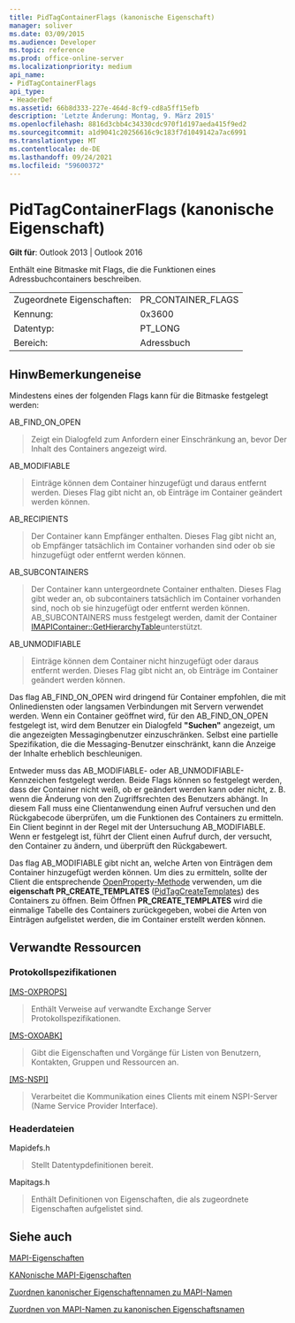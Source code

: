 ```yaml
---
title: PidTagContainerFlags (kanonische Eigenschaft)
manager: soliver
ms.date: 03/09/2015
ms.audience: Developer
ms.topic: reference
ms.prod: office-online-server
ms.localizationpriority: medium
api_name:
- PidTagContainerFlags
api_type:
- HeaderDef
ms.assetid: 66b8d333-227e-464d-8cf9-cd8a5ff15efb
description: 'Letzte Änderung: Montag, 9. März 2015'
ms.openlocfilehash: 8816d3cbb4c34330cdc970f1d197aeda415f9ed2
ms.sourcegitcommit: a1d9041c20256616c9c183f7d1049142a7ac6991
ms.translationtype: MT
ms.contentlocale: de-DE
ms.lasthandoff: 09/24/2021
ms.locfileid: "59600372"
---
```

# <a name="pidtagcontainerflags-canonical-property"></a>PidTagContainerFlags (kanonische Eigenschaft)

  
  
**Gilt für**: Outlook 2013 | Outlook 2016 
  
Enthält eine Bitmaske mit Flags, die die Funktionen eines Adressbuchcontainers beschreiben. 
  
|||
|:-----|:-----|
|Zugeordnete Eigenschaften:  <br/> |PR_CONTAINER_FLAGS  <br/> |
|Kennung:  <br/> |0x3600  <br/> |
|Datentyp:  <br/> |PT_LONG  <br/> |
|Bereich:  <br/> |Adressbuch  <br/> |
   
## <a name="remarks"></a>HinwBemerkungeneise

Mindestens eines der folgenden Flags kann für die Bitmaske festgelegt werden:
  
AB_FIND_ON_OPEN 
  
> Zeigt ein Dialogfeld zum Anfordern einer Einschränkung an, bevor Der Inhalt des Containers angezeigt wird. 
    
AB_MODIFIABLE 
  
> Einträge können dem Container hinzugefügt und daraus entfernt werden. Dieses Flag gibt nicht an, ob Einträge im Container geändert werden können.
    
AB_RECIPIENTS 
  
> Der Container kann Empfänger enthalten. Dieses Flag gibt nicht an, ob Empfänger tatsächlich im Container vorhanden sind oder ob sie hinzugefügt oder entfernt werden können. 
    
AB_SUBCONTAINERS 
  
> Der Container kann untergeordnete Container enthalten. Dieses Flag gibt weder an, ob subcontainers tatsächlich im Container vorhanden sind, noch ob sie hinzugefügt oder entfernt werden können. AB_SUBCONTAINERS muss festgelegt werden, damit der Container [IMAPIContainer::GetHierarchyTable](imapicontainer-gethierarchytable.md)unterstützt. 
    
AB_UNMODIFIABLE 
  
> Einträge können dem Container nicht hinzugefügt oder daraus entfernt werden. Dieses Flag gibt nicht an, ob Einträge im Container geändert werden können. 
    
Das flag AB_FIND_ON_OPEN wird dringend für Container empfohlen, die mit Onlinediensten oder langsamen Verbindungen mit Servern verwendet werden. Wenn ein Container geöffnet wird, für den AB_FIND_ON_OPEN festgelegt ist, wird dem Benutzer ein Dialogfeld **"Suchen"** angezeigt, um die angezeigten Messagingbenutzer einzuschränken. Selbst eine partielle Spezifikation, die die Messaging-Benutzer einschränkt, kann die Anzeige der Inhalte erheblich beschleunigen. 
  
Entweder muss das AB_MODIFIABLE- oder AB_UNMODIFIABLE-Kennzeichen festgelegt werden. Beide Flags können so festgelegt werden, dass der Container nicht weiß, ob er geändert werden kann oder nicht, z. B. wenn die Änderung von den Zugriffsrechten des Benutzers abhängt. In diesem Fall muss eine Clientanwendung einen Aufruf versuchen und den Rückgabecode überprüfen, um die Funktionen des Containers zu ermitteln. Ein Client beginnt in der Regel mit der Untersuchung AB_MODIFIABLE. Wenn er festgelegt ist, führt der Client einen Aufruf durch, der versucht, den Container zu ändern, und überprüft den Rückgabewert. 
  
Das flag AB_MODIFIABLE gibt nicht an, welche Arten von Einträgen dem Container hinzugefügt werden können. Um dies zu ermitteln, sollte der Client die entsprechende [OpenProperty-Methode](imapiprop-openproperty.md) verwenden, um die **eigenschaft PR_CREATE_TEMPLATES** ([PidTagCreateTemplates](pidtagcreatetemplates-canonical-property.md)) des Containers zu öffnen. Beim Öffnen **PR_CREATE_TEMPLATES** wird die einmalige Tabelle des Containers zurückgegeben, wobei die Arten von Einträgen aufgelistet werden, die im Container erstellt werden können. 
  
## <a name="related-resources"></a>Verwandte Ressourcen

### <a name="protocol-specifications"></a>Protokollspezifikationen

[[MS-OXPROPS]](https://msdn.microsoft.com/library/f6ab1613-aefe-447d-a49c-18217230b148%28Office.15%29.aspx)
  
> Enthält Verweise auf verwandte Exchange Server Protokollspezifikationen.
    
[[MS-OXOABK]](https://msdn.microsoft.com/library/f4cf9b4c-9232-4506-9e71-2270de217614%28Office.15%29.aspx)
  
> Gibt die Eigenschaften und Vorgänge für Listen von Benutzern, Kontakten, Gruppen und Ressourcen an.
    
[[MS-NSPI]](https://msdn.microsoft.com/library/6dd0a3ea-b4d4-4a73-a857-add03a89a543%28Office.15%29.aspx)
  
> Verarbeitet die Kommunikation eines Clients mit einem NSPI-Server (Name Service Provider Interface).
    
### <a name="header-files"></a>Headerdateien

Mapidefs.h
  
> Stellt Datentypdefinitionen bereit.
    
Mapitags.h
  
> Enthält Definitionen von Eigenschaften, die als zugeordnete Eigenschaften aufgelistet sind.
    
## <a name="see-also"></a>Siehe auch



[MAPI-Eigenschaften](mapi-properties.md)
  
[KANonische MAPI-Eigenschaften](mapi-canonical-properties.md)
  
[Zuordnen kanonischer Eigenschaftennamen zu MAPI-Namen](mapping-canonical-property-names-to-mapi-names.md)
  
[Zuordnen von MAPI-Namen zu kanonischen Eigenschaftsnamen](mapping-mapi-names-to-canonical-property-names.md)

